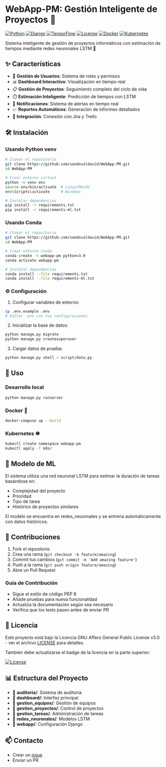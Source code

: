 # WebApp-PM: Gestión Inteligente de Proyectos 🚀

[![Python](https://img.shields.io/badge/Python-3.9+-blue.svg)](https://www.python.org/downloads/)
[![Django](https://img.shields.io/badge/Django-4.2+-green.svg)](https://www.djangoproject.com/)
[![TensorFlow](https://img.shields.io/badge/TensorFlow-2.0+-orange.svg)](https://tensorflow.org/)
[![License](https://img.shields.io/badge/License-AGPL%20v3-blue.svg)](LICENSE)
[![Docker](https://img.shields.io/badge/Docker-Ready-blue.svg)](docker-compose.yml)
[![Kubernetes](https://img.shields.io/badge/Kubernetes-Ready-blue.svg)](k8s/)

Sistema inteligente de gestión de proyectos informáticos con estimación de tiempos mediante redes neuronales LSTM 🧠

## ✨ Características

-   👥 **Gestión de Usuarios**: Sistema de roles y permisos
-   📊 **Dashboard Interactivo**: Visualización en tiempo real
-   📋 **Gestión de Proyectos**: Seguimiento completo del ciclo de vida
-   ⏱️ **Estimación Inteligente**: Predicción de tiempos con LSTM
-   📱 **Notificaciones**: Sistema de alertas en tiempo real
-   📈 **Reportes Automáticos**: Generación de informes detallados
-   🔄 **Integración**: Conexión con Jira y Trello

## 🛠️ Instalación

### Usando Python venv

```sh
# Clonar el repositorio
git clone https://github.com/sandovaldavid/WebApp-PM.git
cd WebApp-PM

# Crear entorno virtual
python -m venv env
source env/bin/activate  # Linux/MacOS
env\Scripts\activate     # Windows

# Instalar dependencias
pip install -r requirements.txt
pip install -r requirements-ml.txt
```

### Usando Conda

```sh
# Clonar el repositorio
git clone https://github.com/sandovaldavid/WebApp-PM.git
cd WebApp-PM

# Crear entorno conda
conda create -n webapp-pm python=3.9
conda activate webapp-pm

# Instalar dependencias
conda install --file requirements.txt
conda install --file requirements-ml.txt
```

### ⚙️ Configuración

1. Configurar variables de entorno:

```sh
cp .env.example .env
# Editar .env con tus configuraciones
```

2. Inicializar la base de datos:

```sh
python manage.py migrate
python manage.py createsuperuser
```

3. Cargar datos de prueba:

```sh
python manage.py shell < script/data.py
```

## 🚀 Uso

### Desarrollo local

```sh
python manage.py runserver
```

### Docker 🐳

```sh
docker-compose up --build
```

### Kubernetes ☸️

```sh
kubectl create namespace webapp-pm
kubectl apply -f k8s/
```

## 🧠 Modelo de ML

El sistema utiliza una red neuronal LSTM para estimar la duración de tareas basándose en:

-   Complejidad del proyecto
-   Prioridad
-   Tipo de tarea
-   Histórico de proyectos similares

El modelo se encuentra en redes_neuronales y se entrena automáticamente con datos históricos.

## 🤝 Contribuciones

1. Fork el repositorio
2. Crea una rama (`git checkout -b feature/amazing`)
3. Commit tus cambios (`git commit -m 'Add amazing feature'`)
4. Push a la rama (`git push origin feature/amazing`)
5. Abre un Pull Request

### Guía de Contribución

-   Sigue el estilo de código PEP 8
-   Añade pruebas para nueva funcionalidad
-   Actualiza la documentación según sea necesario
-   Verifica que los tests pasen antes de enviar PR

## 📝 Licencia

Este proyecto está bajo la Licencia GNU Affero General Public License v3.0 - ver el archivo [LICENSE](LICENSE) para detalles.

También debe actualizarse el badge de la licencia en la parte superior:

[![License](https://img.shields.io/badge/License-AGPL%20v3-blue.svg)](LICENSE)

## 📊 Estructura del Proyecto

-   📁 **auditoria/**: Sistema de auditoría
-   📁 **dashboard/**: Interfaz principal
-   📁 **gestion_equipos/**: Gestión de equipos
-   📁 **gestion_proyectos/**: Control de proyectos
-   📁 **gestion_tareas/**: Administración de tareas
-   📁 **redes_neuronales/**: Modelos LSTM
-   📁 **webapp/**: Configuración Django

## 📫 Contacto

-   Crear un [issue](https://github.com/sandovaldavid/WebApp-PM/issues)
-   Enviar un PR
